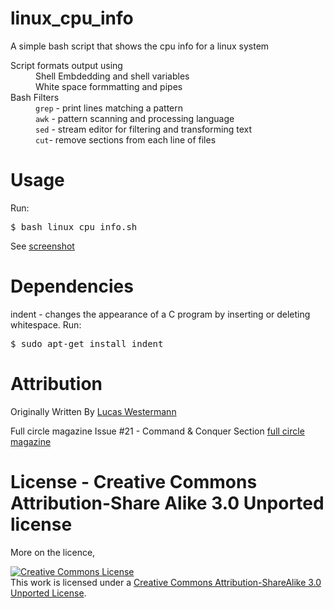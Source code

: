 # linux_cpu_info
A simple bash script that shows the cpu info for a linux system

<dl>
    <dt>Script formats output using<dt>
        <dd>Shell Embdedding and shell variables</dd>
        <dd>White space formmatting and pipes</dd>
    <dt>Bash Filters<dt>
        <dd><code>grep</code> -  print  lines matching a pattern</dd>
        <dd><code>awk</code> - pattern scanning and processing language</dd>
        <dd><code>sed</code> - stream editor for filtering and transforming text</dd>
        <dd><code>cut</code>- remove sections from each line of files</dd>
</dl>

Usage
=====
Run:
<pre>
$ <kbd>bash linux_cpu_info.sh</kbd>
</pre>

See [screenshot](program_screenshot.png)

Dependencies
============
indent - changes  the  appearance  of  a  C program by inserting or deleting whitespace.
Run:
<pre>
$ <kbd>sudo apt-get install indent</kbd>
</pre>




Attribution
===========
Originally Written By
[Lucas Westermann](http://lswest-ubuntu.blogspot.com)


Full circle magazine Issue #21 - Command &amp; Conquer Section
[full circle magazine](www.fullcirclemagazine.org)

License - Creative Commons Attribution-Share Alike 3.0 Unported license
==========================================================================
More on the licence, 

<a rel="license" href="http://creativecommons.org/licenses/by-sa/3.0/"><img alt="Creative Commons License" style="border-width:0" src="https://i.creativecommons.org/l/by-sa/3.0/88x31.png" /></a><br />This work is licensed under a <a rel="license" href="http://creativecommons.org/licenses/by-sa/3.0/">Creative Commons Attribution-ShareAlike 3.0 Unported License</a>.


